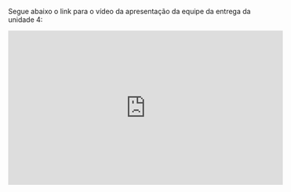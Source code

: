 Segue abaixo o link para o vídeo da apresentação da equipe da entrega da unidade 4:

<iframe width="560" height="315" src="https://www.youtube.com/embed/2D40sgce_tI" title="YouTube video player" frameborder="0" allow="accelerometer; autoplay; clipboard-write; encrypted-media; gyroscope; picture-in-picture; web-share" allowfullscreen></iframe>
